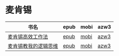 # 麦肯锡

| 书名 | epub | mobi | azw3 |
| --- | --- | --- | --- |
| [麦肯锡高效工作法](http://ct.dalanmei.com/f/31084289-572084982-ce65c3) | [epub](http://ct.dalanmei.com/f/31084289-572084982-ce65c3) | [mobi](http://ct.dalanmei.com/f/31084289-571729028-899e96) | [azw3](http://ct.dalanmei.com/f/31084289-572112293-7d3d1e) |
| [麦肯锡教我的逻辑思维](http://ct.dalanmei.com/f/31084289-571819020-087d81) | [epub](http://ct.dalanmei.com/f/31084289-571819020-087d81) | [mobi](http://ct.dalanmei.com/f/31084289-571548360-c9941d) | [azw3](http://ct.dalanmei.com/f/31084289-572198945-ef82b9) |
